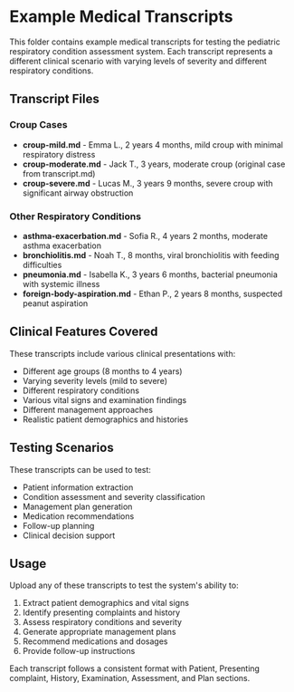 # Example Medical Transcripts

This folder contains example medical transcripts for testing the pediatric respiratory condition assessment system. Each transcript represents a different clinical scenario with varying levels of severity and different respiratory conditions.

## Transcript Files

### Croup Cases
- **croup-mild.md** - Emma L., 2 years 4 months, mild croup with minimal respiratory distress
- **croup-moderate.md** - Jack T., 3 years, moderate croup (original case from transcript.md)
- **croup-severe.md** - Lucas M., 3 years 9 months, severe croup with significant airway obstruction

### Other Respiratory Conditions
- **asthma-exacerbation.md** - Sofia R., 4 years 2 months, moderate asthma exacerbation
- **bronchiolitis.md** - Noah T., 8 months, viral bronchiolitis with feeding difficulties
- **pneumonia.md** - Isabella K., 3 years 6 months, bacterial pneumonia with systemic illness
- **foreign-body-aspiration.md** - Ethan P., 2 years 8 months, suspected peanut aspiration

## Clinical Features Covered

These transcripts include various clinical presentations with:
- Different age groups (8 months to 4 years)
- Varying severity levels (mild to severe)
- Different respiratory conditions
- Various vital signs and examination findings
- Different management approaches
- Realistic patient demographics and histories

## Testing Scenarios

These transcripts can be used to test:
- Patient information extraction
- Condition assessment and severity classification
- Management plan generation
- Medication recommendations
- Follow-up planning
- Clinical decision support

## Usage

Upload any of these transcripts to test the system's ability to:
1. Extract patient demographics and vital signs
2. Identify presenting complaints and history
3. Assess respiratory conditions and severity
4. Generate appropriate management plans
5. Recommend medications and dosages
6. Provide follow-up instructions

Each transcript follows a consistent format with Patient, Presenting complaint, History, Examination, Assessment, and Plan sections. 